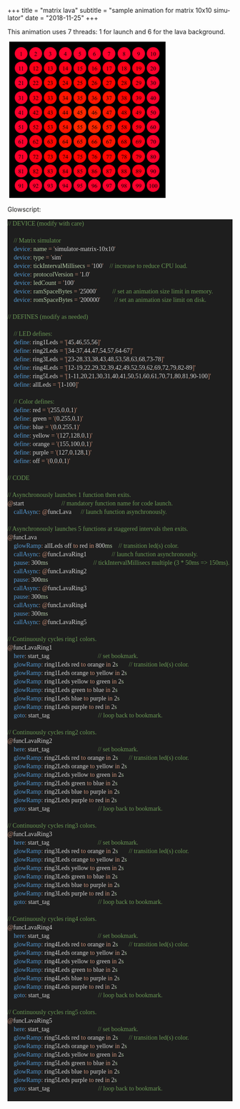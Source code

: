 +++
title = "matrix lava"
subtitle = "sample animation for matrix 10x10 simulator"
date = "2018-11-25"
+++

This animation uses 7 threads: 1 for launch and 6 for the lava background.

&nbsp;![Loading animation...](/img/matrixLava10x10_350.gif)

Glowscript:
<html>

<head>
<meta http-equiv=Content-Type content="text/html; charset=utf-8">
<meta name=Generator content="Microsoft Word 14 (filtered)">
<style>
<!--
 /* Font Definitions */
 @font-face
	{font-family:Calibri;
	panose-1:2 15 5 2 2 2 4 3 2 4;}
@font-face
	{font-family:Consolas;
	panose-1:2 11 6 9 2 2 4 3 2 4;}
 /* Style Definitions */
 p.MsoNormal, li.MsoNormal, div.MsoNormal
	{margin:0in;
	margin-bottom:.0001pt;
	font-size:11.0pt;
	font-family:"Calibri","sans-serif";}
.MsoChpDefault
	{font-family:"Calibri","sans-serif";}
@page WordSection1
	{size:8.5in 11.0in;
	margin:1.0in 1.0in 1.0in 1.0in;}
div.WordSection1
	{page:WordSection1;}
-->
</style>

</head>

<body lang=EN-US>

<div class=WordSection1>

<p class=MsoNormal style='line-height:14.25pt;background:#1E1E1E'><span
style='font-size:10.5pt;font-family:Consolas;color:#6A9955'>// DEVICE (modify
with care)</span></p>

<p class=MsoNormal style='line-height:14.25pt;background:#1E1E1E'><span
style='font-size:10.5pt;font-family:Consolas;color:#D4D4D4'>&nbsp;</span></p>

<p class=MsoNormal style='line-height:14.25pt;background:#1E1E1E'><span
style='font-size:10.5pt;font-family:Consolas;color:#D4D4D4'>    </span><span
style='font-size:10.5pt;font-family:Consolas;color:#6A9955'>// Matrix simulator</span></p>

<p class=MsoNormal style='line-height:14.25pt;background:#1E1E1E'><span
style='font-size:10.5pt;font-family:Consolas;color:#D4D4D4'>    </span><span
style='font-size:10.5pt;font-family:Consolas;color:#569CD6'>device</span><span
style='font-size:10.5pt;font-family:Consolas;color:#CE9178'>:</span><span
style='font-size:10.5pt;font-family:Consolas;color:#D4D4D4'> </span><span
style='font-size:10.5pt;font-family:Consolas;color:#B5CEA8'>name</span><span
style='font-size:10.5pt;font-family:Consolas;color:#D4D4D4'> </span><span
style='font-size:10.5pt;font-family:Consolas;color:#CE9178'>=</span><span
style='font-size:10.5pt;font-family:Consolas;color:#D4D4D4'> </span><span
style='font-size:10.5pt;font-family:Consolas;color:#CE9178'>'</span><span
style='font-size:10.5pt;font-family:Consolas;color:#D4D4D4'>simulator-matrix-10x10</span><span
style='font-size:10.5pt;font-family:Consolas;color:#CE9178'>'</span></p>

<p class=MsoNormal style='line-height:14.25pt;background:#1E1E1E'><span
style='font-size:10.5pt;font-family:Consolas;color:#D4D4D4'>    </span><span
style='font-size:10.5pt;font-family:Consolas;color:#569CD6'>device</span><span
style='font-size:10.5pt;font-family:Consolas;color:#CE9178'>:</span><span
style='font-size:10.5pt;font-family:Consolas;color:#D4D4D4'> </span><span
style='font-size:10.5pt;font-family:Consolas;color:#B5CEA8'>type</span><span
style='font-size:10.5pt;font-family:Consolas;color:#D4D4D4'> </span><span
style='font-size:10.5pt;font-family:Consolas;color:#CE9178'>=</span><span
style='font-size:10.5pt;font-family:Consolas;color:#D4D4D4'> </span><span
style='font-size:10.5pt;font-family:Consolas;color:#CE9178'>'</span><span
style='font-size:10.5pt;font-family:Consolas;color:#D4D4D4'>sim</span><span
style='font-size:10.5pt;font-family:Consolas;color:#CE9178'>'</span></p>

<p class=MsoNormal style='line-height:14.25pt;background:#1E1E1E'><span
style='font-size:10.5pt;font-family:Consolas;color:#D4D4D4'>    </span><span
style='font-size:10.5pt;font-family:Consolas;color:#569CD6'>device</span><span
style='font-size:10.5pt;font-family:Consolas;color:#CE9178'>:</span><span
style='font-size:10.5pt;font-family:Consolas;color:#D4D4D4'> </span><span
style='font-size:10.5pt;font-family:Consolas;color:#B5CEA8'>tickIntervalMillisecs</span><span
style='font-size:10.5pt;font-family:Consolas;color:#D4D4D4'> </span><span
style='font-size:10.5pt;font-family:Consolas;color:#CE9178'>=</span><span
style='font-size:10.5pt;font-family:Consolas;color:#D4D4D4'> </span><span
style='font-size:10.5pt;font-family:Consolas;color:#CE9178'>'</span><span
style='font-size:10.5pt;font-family:Consolas;color:#D4D4D4'>100</span><span
style='font-size:10.5pt;font-family:Consolas;color:#CE9178'>'</span><span
style='font-size:10.5pt;font-family:Consolas;color:#D4D4D4'>    </span><span
style='font-size:10.5pt;font-family:Consolas;color:#6A9955'>// increase to
reduce CPU load.</span></p>

<p class=MsoNormal style='line-height:14.25pt;background:#1E1E1E'><span
style='font-size:10.5pt;font-family:Consolas;color:#D4D4D4'>    </span><span
style='font-size:10.5pt;font-family:Consolas;color:#569CD6'>device</span><span
style='font-size:10.5pt;font-family:Consolas;color:#CE9178'>:</span><span
style='font-size:10.5pt;font-family:Consolas;color:#D4D4D4'> </span><span
style='font-size:10.5pt;font-family:Consolas;color:#B5CEA8'>protocolVersion</span><span
style='font-size:10.5pt;font-family:Consolas;color:#D4D4D4'> </span><span
style='font-size:10.5pt;font-family:Consolas;color:#CE9178'>=</span><span
style='font-size:10.5pt;font-family:Consolas;color:#D4D4D4'> </span><span
style='font-size:10.5pt;font-family:Consolas;color:#CE9178'>'</span><span
style='font-size:10.5pt;font-family:Consolas;color:#D4D4D4'>1.0</span><span
style='font-size:10.5pt;font-family:Consolas;color:#CE9178'>'</span></p>

<p class=MsoNormal style='line-height:14.25pt;background:#1E1E1E'><span
style='font-size:10.5pt;font-family:Consolas;color:#D4D4D4'>    </span><span
style='font-size:10.5pt;font-family:Consolas;color:#569CD6'>device</span><span
style='font-size:10.5pt;font-family:Consolas;color:#CE9178'>:</span><span
style='font-size:10.5pt;font-family:Consolas;color:#D4D4D4'> </span><span
style='font-size:10.5pt;font-family:Consolas;color:#B5CEA8'>ledCount</span><span
style='font-size:10.5pt;font-family:Consolas;color:#D4D4D4'> </span><span
style='font-size:10.5pt;font-family:Consolas;color:#CE9178'>=</span><span
style='font-size:10.5pt;font-family:Consolas;color:#D4D4D4'> </span><span
style='font-size:10.5pt;font-family:Consolas;color:#CE9178'>'</span><span
style='font-size:10.5pt;font-family:Consolas;color:#D4D4D4'>100</span><span
style='font-size:10.5pt;font-family:Consolas;color:#CE9178'>'</span></p>

<p class=MsoNormal style='line-height:14.25pt;background:#1E1E1E'><span
style='font-size:10.5pt;font-family:Consolas;color:#D4D4D4'>    </span><span
style='font-size:10.5pt;font-family:Consolas;color:#569CD6'>device</span><span
style='font-size:10.5pt;font-family:Consolas;color:#CE9178'>:</span><span
style='font-size:10.5pt;font-family:Consolas;color:#D4D4D4'> </span><span
style='font-size:10.5pt;font-family:Consolas;color:#B5CEA8'>ramSpaceBytes</span><span
style='font-size:10.5pt;font-family:Consolas;color:#D4D4D4'> </span><span
style='font-size:10.5pt;font-family:Consolas;color:#CE9178'>=</span><span
style='font-size:10.5pt;font-family:Consolas;color:#D4D4D4'> </span><span
style='font-size:10.5pt;font-family:Consolas;color:#CE9178'>'</span><span
style='font-size:10.5pt;font-family:Consolas;color:#D4D4D4'>25000</span><span
style='font-size:10.5pt;font-family:Consolas;color:#CE9178'>'</span><span
style='font-size:10.5pt;font-family:Consolas;color:#D4D4D4'>          </span><span
style='font-size:10.5pt;font-family:Consolas;color:#6A9955'>// set an animation
size limit in memory.</span></p>

<p class=MsoNormal style='line-height:14.25pt;background:#1E1E1E'><span
style='font-size:10.5pt;font-family:Consolas;color:#D4D4D4'>    </span><span
style='font-size:10.5pt;font-family:Consolas;color:#569CD6'>device</span><span
style='font-size:10.5pt;font-family:Consolas;color:#CE9178'>:</span><span
style='font-size:10.5pt;font-family:Consolas;color:#D4D4D4'> </span><span
style='font-size:10.5pt;font-family:Consolas;color:#B5CEA8'>romSpaceBytes</span><span
style='font-size:10.5pt;font-family:Consolas;color:#D4D4D4'> </span><span
style='font-size:10.5pt;font-family:Consolas;color:#CE9178'>=</span><span
style='font-size:10.5pt;font-family:Consolas;color:#D4D4D4'> </span><span
style='font-size:10.5pt;font-family:Consolas;color:#CE9178'>'</span><span
style='font-size:10.5pt;font-family:Consolas;color:#D4D4D4'>200000</span><span
style='font-size:10.5pt;font-family:Consolas;color:#CE9178'>'</span><span
style='font-size:10.5pt;font-family:Consolas;color:#D4D4D4'>         </span><span
style='font-size:10.5pt;font-family:Consolas;color:#6A9955'>// set an animation
size limit on disk.</span></p>

<p class=MsoNormal style='line-height:14.25pt;background:#1E1E1E'><span
style='font-size:10.5pt;font-family:Consolas;color:#D4D4D4'>&nbsp;</span></p>

<p class=MsoNormal style='line-height:14.25pt;background:#1E1E1E'><span
style='font-size:10.5pt;font-family:Consolas;color:#6A9955'>// DEFINES (modify
as needed)</span></p>

<p class=MsoNormal style='line-height:14.25pt;background:#1E1E1E'><span
style='font-size:10.5pt;font-family:Consolas;color:#D4D4D4'>&nbsp;</span></p>

<p class=MsoNormal style='line-height:14.25pt;background:#1E1E1E'><span
style='font-size:10.5pt;font-family:Consolas;color:#D4D4D4'>    </span><span
style='font-size:10.5pt;font-family:Consolas;color:#6A9955'>// LED defines:</span></p>

<p class=MsoNormal style='line-height:14.25pt;background:#1E1E1E'><span
style='font-size:10.5pt;font-family:Consolas;color:#D4D4D4'>    </span><span
style='font-size:10.5pt;font-family:Consolas;color:#569CD6'>define</span><span
style='font-size:10.5pt;font-family:Consolas;color:#CE9178'>:</span><span
style='font-size:10.5pt;font-family:Consolas;color:#D4D4D4'> ring1Leds </span><span
style='font-size:10.5pt;font-family:Consolas;color:#CE9178'>=</span><span
style='font-size:10.5pt;font-family:Consolas;color:#D4D4D4'> </span><span
style='font-size:10.5pt;font-family:Consolas;color:#CE9178'>'[</span><span
style='font-size:10.5pt;font-family:Consolas;color:#D4D4D4'>45</span><span
style='font-size:10.5pt;font-family:Consolas;color:#CE9178'>,</span><span
style='font-size:10.5pt;font-family:Consolas;color:#D4D4D4'>46</span><span
style='font-size:10.5pt;font-family:Consolas;color:#CE9178'>,</span><span
style='font-size:10.5pt;font-family:Consolas;color:#D4D4D4'>55</span><span
style='font-size:10.5pt;font-family:Consolas;color:#CE9178'>,</span><span
style='font-size:10.5pt;font-family:Consolas;color:#D4D4D4'>56</span><span
style='font-size:10.5pt;font-family:Consolas;color:#CE9178'>]'</span></p>

<p class=MsoNormal style='line-height:14.25pt;background:#1E1E1E'><span
style='font-size:10.5pt;font-family:Consolas;color:#D4D4D4'>    </span><span
style='font-size:10.5pt;font-family:Consolas;color:#569CD6'>define</span><span
style='font-size:10.5pt;font-family:Consolas;color:#CE9178'>:</span><span
style='font-size:10.5pt;font-family:Consolas;color:#D4D4D4'> ring2Leds </span><span
style='font-size:10.5pt;font-family:Consolas;color:#CE9178'>=</span><span
style='font-size:10.5pt;font-family:Consolas;color:#D4D4D4'> </span><span
style='font-size:10.5pt;font-family:Consolas;color:#CE9178'>'[</span><span
style='font-size:10.5pt;font-family:Consolas;color:#D4D4D4'>34-37</span><span
style='font-size:10.5pt;font-family:Consolas;color:#CE9178'>,</span><span
style='font-size:10.5pt;font-family:Consolas;color:#D4D4D4'>44</span><span
style='font-size:10.5pt;font-family:Consolas;color:#CE9178'>,</span><span
style='font-size:10.5pt;font-family:Consolas;color:#D4D4D4'>47</span><span
style='font-size:10.5pt;font-family:Consolas;color:#CE9178'>,</span><span
style='font-size:10.5pt;font-family:Consolas;color:#D4D4D4'>54</span><span
style='font-size:10.5pt;font-family:Consolas;color:#CE9178'>,</span><span
style='font-size:10.5pt;font-family:Consolas;color:#D4D4D4'>57</span><span
style='font-size:10.5pt;font-family:Consolas;color:#CE9178'>,</span><span
style='font-size:10.5pt;font-family:Consolas;color:#D4D4D4'>64-67</span><span
style='font-size:10.5pt;font-family:Consolas;color:#CE9178'>]'</span></p>

<p class=MsoNormal style='line-height:14.25pt;background:#1E1E1E'><span
style='font-size:10.5pt;font-family:Consolas;color:#D4D4D4'>    </span><span
style='font-size:10.5pt;font-family:Consolas;color:#569CD6'>define</span><span
style='font-size:10.5pt;font-family:Consolas;color:#CE9178'>:</span><span
style='font-size:10.5pt;font-family:Consolas;color:#D4D4D4'> ring3Leds </span><span
style='font-size:10.5pt;font-family:Consolas;color:#CE9178'>=</span><span
style='font-size:10.5pt;font-family:Consolas;color:#D4D4D4'> </span><span
style='font-size:10.5pt;font-family:Consolas;color:#CE9178'>'[</span><span
style='font-size:10.5pt;font-family:Consolas;color:#D4D4D4'>23-28</span><span
style='font-size:10.5pt;font-family:Consolas;color:#CE9178'>,</span><span
style='font-size:10.5pt;font-family:Consolas;color:#D4D4D4'>33</span><span
style='font-size:10.5pt;font-family:Consolas;color:#CE9178'>,</span><span
style='font-size:10.5pt;font-family:Consolas;color:#D4D4D4'>38</span><span
style='font-size:10.5pt;font-family:Consolas;color:#CE9178'>,</span><span
style='font-size:10.5pt;font-family:Consolas;color:#D4D4D4'>43</span><span
style='font-size:10.5pt;font-family:Consolas;color:#CE9178'>,</span><span
style='font-size:10.5pt;font-family:Consolas;color:#D4D4D4'>48</span><span
style='font-size:10.5pt;font-family:Consolas;color:#CE9178'>,</span><span
style='font-size:10.5pt;font-family:Consolas;color:#D4D4D4'>53</span><span
style='font-size:10.5pt;font-family:Consolas;color:#CE9178'>,</span><span
style='font-size:10.5pt;font-family:Consolas;color:#D4D4D4'>58</span><span
style='font-size:10.5pt;font-family:Consolas;color:#CE9178'>,</span><span
style='font-size:10.5pt;font-family:Consolas;color:#D4D4D4'>63</span><span
style='font-size:10.5pt;font-family:Consolas;color:#CE9178'>,</span><span
style='font-size:10.5pt;font-family:Consolas;color:#D4D4D4'>68</span><span
style='font-size:10.5pt;font-family:Consolas;color:#CE9178'>,</span><span
style='font-size:10.5pt;font-family:Consolas;color:#D4D4D4'>73-78</span><span
style='font-size:10.5pt;font-family:Consolas;color:#CE9178'>]'</span></p>

<p class=MsoNormal style='line-height:14.25pt;background:#1E1E1E'><span
style='font-size:10.5pt;font-family:Consolas;color:#D4D4D4'>    </span><span
style='font-size:10.5pt;font-family:Consolas;color:#569CD6'>define</span><span
style='font-size:10.5pt;font-family:Consolas;color:#CE9178'>:</span><span
style='font-size:10.5pt;font-family:Consolas;color:#D4D4D4'> ring4Leds </span><span
style='font-size:10.5pt;font-family:Consolas;color:#CE9178'>=</span><span
style='font-size:10.5pt;font-family:Consolas;color:#D4D4D4'> </span><span
style='font-size:10.5pt;font-family:Consolas;color:#CE9178'>'[</span><span
style='font-size:10.5pt;font-family:Consolas;color:#D4D4D4'>12-19</span><span
style='font-size:10.5pt;font-family:Consolas;color:#CE9178'>,</span><span
style='font-size:10.5pt;font-family:Consolas;color:#D4D4D4'>22</span><span
style='font-size:10.5pt;font-family:Consolas;color:#CE9178'>,</span><span
style='font-size:10.5pt;font-family:Consolas;color:#D4D4D4'>29</span><span
style='font-size:10.5pt;font-family:Consolas;color:#CE9178'>,</span><span
style='font-size:10.5pt;font-family:Consolas;color:#D4D4D4'>32</span><span
style='font-size:10.5pt;font-family:Consolas;color:#CE9178'>,</span><span
style='font-size:10.5pt;font-family:Consolas;color:#D4D4D4'>39</span><span
style='font-size:10.5pt;font-family:Consolas;color:#CE9178'>,</span><span
style='font-size:10.5pt;font-family:Consolas;color:#D4D4D4'>42</span><span
style='font-size:10.5pt;font-family:Consolas;color:#CE9178'>,</span><span
style='font-size:10.5pt;font-family:Consolas;color:#D4D4D4'>49</span><span
style='font-size:10.5pt;font-family:Consolas;color:#CE9178'>,</span><span
style='font-size:10.5pt;font-family:Consolas;color:#D4D4D4'>52</span><span
style='font-size:10.5pt;font-family:Consolas;color:#CE9178'>,</span><span
style='font-size:10.5pt;font-family:Consolas;color:#D4D4D4'>59</span><span
style='font-size:10.5pt;font-family:Consolas;color:#CE9178'>,</span><span
style='font-size:10.5pt;font-family:Consolas;color:#D4D4D4'>62</span><span
style='font-size:10.5pt;font-family:Consolas;color:#CE9178'>,</span><span
style='font-size:10.5pt;font-family:Consolas;color:#D4D4D4'>69</span><span
style='font-size:10.5pt;font-family:Consolas;color:#CE9178'>,</span><span
style='font-size:10.5pt;font-family:Consolas;color:#D4D4D4'>72</span><span
style='font-size:10.5pt;font-family:Consolas;color:#CE9178'>,</span><span
style='font-size:10.5pt;font-family:Consolas;color:#D4D4D4'>79</span><span
style='font-size:10.5pt;font-family:Consolas;color:#CE9178'>,</span><span
style='font-size:10.5pt;font-family:Consolas;color:#D4D4D4'>82-89</span><span
style='font-size:10.5pt;font-family:Consolas;color:#CE9178'>]'</span></p>

<p class=MsoNormal style='line-height:14.25pt;background:#1E1E1E'><span
style='font-size:10.5pt;font-family:Consolas;color:#D4D4D4'>    </span><span
style='font-size:10.5pt;font-family:Consolas;color:#569CD6'>define</span><span
style='font-size:10.5pt;font-family:Consolas;color:#CE9178'>:</span><span
style='font-size:10.5pt;font-family:Consolas;color:#D4D4D4'> ring5Leds </span><span
style='font-size:10.5pt;font-family:Consolas;color:#CE9178'>=</span><span
style='font-size:10.5pt;font-family:Consolas;color:#D4D4D4'> </span><span
style='font-size:10.5pt;font-family:Consolas;color:#CE9178'>'[</span><span
style='font-size:10.5pt;font-family:Consolas;color:#D4D4D4'>1-11</span><span
style='font-size:10.5pt;font-family:Consolas;color:#CE9178'>,</span><span
style='font-size:10.5pt;font-family:Consolas;color:#D4D4D4'>20</span><span
style='font-size:10.5pt;font-family:Consolas;color:#CE9178'>,</span><span
style='font-size:10.5pt;font-family:Consolas;color:#D4D4D4'>21</span><span
style='font-size:10.5pt;font-family:Consolas;color:#CE9178'>,</span><span
style='font-size:10.5pt;font-family:Consolas;color:#D4D4D4'>30</span><span
style='font-size:10.5pt;font-family:Consolas;color:#CE9178'>,</span><span
style='font-size:10.5pt;font-family:Consolas;color:#D4D4D4'>31</span><span
style='font-size:10.5pt;font-family:Consolas;color:#CE9178'>,</span><span
style='font-size:10.5pt;font-family:Consolas;color:#D4D4D4'>40</span><span
style='font-size:10.5pt;font-family:Consolas;color:#CE9178'>,</span><span
style='font-size:10.5pt;font-family:Consolas;color:#D4D4D4'>41</span><span
style='font-size:10.5pt;font-family:Consolas;color:#CE9178'>,</span><span
style='font-size:10.5pt;font-family:Consolas;color:#D4D4D4'>50</span><span
style='font-size:10.5pt;font-family:Consolas;color:#CE9178'>,</span><span
style='font-size:10.5pt;font-family:Consolas;color:#D4D4D4'>51</span><span
style='font-size:10.5pt;font-family:Consolas;color:#CE9178'>,</span><span
style='font-size:10.5pt;font-family:Consolas;color:#D4D4D4'>60</span><span
style='font-size:10.5pt;font-family:Consolas;color:#CE9178'>,</span><span
style='font-size:10.5pt;font-family:Consolas;color:#D4D4D4'>61</span><span
style='font-size:10.5pt;font-family:Consolas;color:#CE9178'>,</span><span
style='font-size:10.5pt;font-family:Consolas;color:#D4D4D4'>70</span><span
style='font-size:10.5pt;font-family:Consolas;color:#CE9178'>,</span><span
style='font-size:10.5pt;font-family:Consolas;color:#D4D4D4'>71</span><span
style='font-size:10.5pt;font-family:Consolas;color:#CE9178'>,</span><span
style='font-size:10.5pt;font-family:Consolas;color:#D4D4D4'>80</span><span
style='font-size:10.5pt;font-family:Consolas;color:#CE9178'>,</span><span
style='font-size:10.5pt;font-family:Consolas;color:#D4D4D4'>81</span><span
style='font-size:10.5pt;font-family:Consolas;color:#CE9178'>,</span><span
style='font-size:10.5pt;font-family:Consolas;color:#D4D4D4'>90-100</span><span
style='font-size:10.5pt;font-family:Consolas;color:#CE9178'>]'</span></p>

<p class=MsoNormal style='line-height:14.25pt;background:#1E1E1E'><span
style='font-size:10.5pt;font-family:Consolas;color:#D4D4D4'>    </span><span
style='font-size:10.5pt;font-family:Consolas;color:#569CD6'>define</span><span
style='font-size:10.5pt;font-family:Consolas;color:#CE9178'>:</span><span
style='font-size:10.5pt;font-family:Consolas;color:#D4D4D4'> allLeds </span><span
style='font-size:10.5pt;font-family:Consolas;color:#CE9178'>=</span><span
style='font-size:10.5pt;font-family:Consolas;color:#D4D4D4'> </span><span
style='font-size:10.5pt;font-family:Consolas;color:#CE9178'>'[</span><span
style='font-size:10.5pt;font-family:Consolas;color:#D4D4D4'>1-100</span><span
style='font-size:10.5pt;font-family:Consolas;color:#CE9178'>]'</span></p>

<p class=MsoNormal style='line-height:14.25pt;background:#1E1E1E'><span
style='font-size:10.5pt;font-family:Consolas;color:#D4D4D4'>&nbsp;</span></p>

<p class=MsoNormal style='line-height:14.25pt;background:#1E1E1E'><span
style='font-size:10.5pt;font-family:Consolas;color:#D4D4D4'>    </span><span
style='font-size:10.5pt;font-family:Consolas;color:#6A9955'>// Color defines:</span></p>

<p class=MsoNormal style='line-height:14.25pt;background:#1E1E1E'><span
style='font-size:10.5pt;font-family:Consolas;color:#D4D4D4'>    </span><span
style='font-size:10.5pt;font-family:Consolas;color:#569CD6'>define</span><span
style='font-size:10.5pt;font-family:Consolas;color:#CE9178'>:</span><span
style='font-size:10.5pt;font-family:Consolas;color:#D4D4D4'> red </span><span
style='font-size:10.5pt;font-family:Consolas;color:#CE9178'>=</span><span
style='font-size:10.5pt;font-family:Consolas;color:#D4D4D4'> </span><span
style='font-size:10.5pt;font-family:Consolas;color:#CE9178'>'(</span><span
style='font-size:10.5pt;font-family:Consolas;color:#D4D4D4'>255</span><span
style='font-size:10.5pt;font-family:Consolas;color:#CE9178'>,</span><span
style='font-size:10.5pt;font-family:Consolas;color:#D4D4D4'>0</span><span
style='font-size:10.5pt;font-family:Consolas;color:#CE9178'>,</span><span
style='font-size:10.5pt;font-family:Consolas;color:#D4D4D4'>0</span><span
style='font-size:10.5pt;font-family:Consolas;color:#CE9178'>,</span><span
style='font-size:10.5pt;font-family:Consolas;color:#D4D4D4'>1</span><span
style='font-size:10.5pt;font-family:Consolas;color:#CE9178'>)'</span></p>

<p class=MsoNormal style='line-height:14.25pt;background:#1E1E1E'><span
style='font-size:10.5pt;font-family:Consolas;color:#D4D4D4'>    </span><span
style='font-size:10.5pt;font-family:Consolas;color:#569CD6'>define</span><span
style='font-size:10.5pt;font-family:Consolas;color:#CE9178'>:</span><span
style='font-size:10.5pt;font-family:Consolas;color:#D4D4D4'> green </span><span
style='font-size:10.5pt;font-family:Consolas;color:#CE9178'>=</span><span
style='font-size:10.5pt;font-family:Consolas;color:#D4D4D4'> </span><span
style='font-size:10.5pt;font-family:Consolas;color:#CE9178'>'(</span><span
style='font-size:10.5pt;font-family:Consolas;color:#D4D4D4'>0</span><span
style='font-size:10.5pt;font-family:Consolas;color:#CE9178'>,</span><span
style='font-size:10.5pt;font-family:Consolas;color:#D4D4D4'>255</span><span
style='font-size:10.5pt;font-family:Consolas;color:#CE9178'>,</span><span
style='font-size:10.5pt;font-family:Consolas;color:#D4D4D4'>0</span><span
style='font-size:10.5pt;font-family:Consolas;color:#CE9178'>,</span><span
style='font-size:10.5pt;font-family:Consolas;color:#D4D4D4'>1</span><span
style='font-size:10.5pt;font-family:Consolas;color:#CE9178'>)'</span></p>

<p class=MsoNormal style='line-height:14.25pt;background:#1E1E1E'><span
style='font-size:10.5pt;font-family:Consolas;color:#D4D4D4'>    </span><span
style='font-size:10.5pt;font-family:Consolas;color:#569CD6'>define</span><span
style='font-size:10.5pt;font-family:Consolas;color:#CE9178'>:</span><span
style='font-size:10.5pt;font-family:Consolas;color:#D4D4D4'> blue </span><span
style='font-size:10.5pt;font-family:Consolas;color:#CE9178'>=</span><span
style='font-size:10.5pt;font-family:Consolas;color:#D4D4D4'> </span><span
style='font-size:10.5pt;font-family:Consolas;color:#CE9178'>'(</span><span
style='font-size:10.5pt;font-family:Consolas;color:#D4D4D4'>0</span><span
style='font-size:10.5pt;font-family:Consolas;color:#CE9178'>,</span><span
style='font-size:10.5pt;font-family:Consolas;color:#D4D4D4'>0</span><span
style='font-size:10.5pt;font-family:Consolas;color:#CE9178'>,</span><span
style='font-size:10.5pt;font-family:Consolas;color:#D4D4D4'>255</span><span
style='font-size:10.5pt;font-family:Consolas;color:#CE9178'>,</span><span
style='font-size:10.5pt;font-family:Consolas;color:#D4D4D4'>1</span><span
style='font-size:10.5pt;font-family:Consolas;color:#CE9178'>)'</span></p>

<p class=MsoNormal style='line-height:14.25pt;background:#1E1E1E'><span
style='font-size:10.5pt;font-family:Consolas;color:#D4D4D4'>    </span><span
style='font-size:10.5pt;font-family:Consolas;color:#569CD6'>define</span><span
style='font-size:10.5pt;font-family:Consolas;color:#CE9178'>:</span><span
style='font-size:10.5pt;font-family:Consolas;color:#D4D4D4'> yellow </span><span
style='font-size:10.5pt;font-family:Consolas;color:#CE9178'>=</span><span
style='font-size:10.5pt;font-family:Consolas;color:#D4D4D4'> </span><span
style='font-size:10.5pt;font-family:Consolas;color:#CE9178'>'(</span><span
style='font-size:10.5pt;font-family:Consolas;color:#D4D4D4'>127</span><span
style='font-size:10.5pt;font-family:Consolas;color:#CE9178'>,</span><span
style='font-size:10.5pt;font-family:Consolas;color:#D4D4D4'>128</span><span
style='font-size:10.5pt;font-family:Consolas;color:#CE9178'>,</span><span
style='font-size:10.5pt;font-family:Consolas;color:#D4D4D4'>0</span><span
style='font-size:10.5pt;font-family:Consolas;color:#CE9178'>,</span><span
style='font-size:10.5pt;font-family:Consolas;color:#D4D4D4'>1</span><span
style='font-size:10.5pt;font-family:Consolas;color:#CE9178'>)'</span></p>

<p class=MsoNormal style='line-height:14.25pt;background:#1E1E1E'><span
style='font-size:10.5pt;font-family:Consolas;color:#D4D4D4'>    </span><span
style='font-size:10.5pt;font-family:Consolas;color:#569CD6'>define</span><span
style='font-size:10.5pt;font-family:Consolas;color:#CE9178'>:</span><span
style='font-size:10.5pt;font-family:Consolas;color:#D4D4D4'> orange </span><span
style='font-size:10.5pt;font-family:Consolas;color:#CE9178'>=</span><span
style='font-size:10.5pt;font-family:Consolas;color:#D4D4D4'> </span><span
style='font-size:10.5pt;font-family:Consolas;color:#CE9178'>'(</span><span
style='font-size:10.5pt;font-family:Consolas;color:#D4D4D4'>155</span><span
style='font-size:10.5pt;font-family:Consolas;color:#CE9178'>,</span><span
style='font-size:10.5pt;font-family:Consolas;color:#D4D4D4'>100</span><span
style='font-size:10.5pt;font-family:Consolas;color:#CE9178'>,</span><span
style='font-size:10.5pt;font-family:Consolas;color:#D4D4D4'>0</span><span
style='font-size:10.5pt;font-family:Consolas;color:#CE9178'>,</span><span
style='font-size:10.5pt;font-family:Consolas;color:#D4D4D4'>1</span><span
style='font-size:10.5pt;font-family:Consolas;color:#CE9178'>)'</span></p>

<p class=MsoNormal style='line-height:14.25pt;background:#1E1E1E'><span
style='font-size:10.5pt;font-family:Consolas;color:#D4D4D4'>    </span><span
style='font-size:10.5pt;font-family:Consolas;color:#569CD6'>define</span><span
style='font-size:10.5pt;font-family:Consolas;color:#CE9178'>:</span><span
style='font-size:10.5pt;font-family:Consolas;color:#D4D4D4'> purple </span><span
style='font-size:10.5pt;font-family:Consolas;color:#CE9178'>=</span><span
style='font-size:10.5pt;font-family:Consolas;color:#D4D4D4'> </span><span
style='font-size:10.5pt;font-family:Consolas;color:#CE9178'>'(</span><span
style='font-size:10.5pt;font-family:Consolas;color:#D4D4D4'>127</span><span
style='font-size:10.5pt;font-family:Consolas;color:#CE9178'>,</span><span
style='font-size:10.5pt;font-family:Consolas;color:#D4D4D4'>0</span><span
style='font-size:10.5pt;font-family:Consolas;color:#CE9178'>,</span><span
style='font-size:10.5pt;font-family:Consolas;color:#D4D4D4'>128</span><span
style='font-size:10.5pt;font-family:Consolas;color:#CE9178'>,</span><span
style='font-size:10.5pt;font-family:Consolas;color:#D4D4D4'>1</span><span
style='font-size:10.5pt;font-family:Consolas;color:#CE9178'>)'</span></p>

<p class=MsoNormal style='line-height:14.25pt;background:#1E1E1E'><span
style='font-size:10.5pt;font-family:Consolas;color:#D4D4D4'>    </span><span
style='font-size:10.5pt;font-family:Consolas;color:#569CD6'>define</span><span
style='font-size:10.5pt;font-family:Consolas;color:#CE9178'>:</span><span
style='font-size:10.5pt;font-family:Consolas;color:#D4D4D4'> off </span><span
style='font-size:10.5pt;font-family:Consolas;color:#CE9178'>=</span><span
style='font-size:10.5pt;font-family:Consolas;color:#D4D4D4'> </span><span
style='font-size:10.5pt;font-family:Consolas;color:#CE9178'>'(</span><span
style='font-size:10.5pt;font-family:Consolas;color:#D4D4D4'>0</span><span
style='font-size:10.5pt;font-family:Consolas;color:#CE9178'>,</span><span
style='font-size:10.5pt;font-family:Consolas;color:#D4D4D4'>0</span><span
style='font-size:10.5pt;font-family:Consolas;color:#CE9178'>,</span><span
style='font-size:10.5pt;font-family:Consolas;color:#D4D4D4'>0</span><span
style='font-size:10.5pt;font-family:Consolas;color:#CE9178'>,</span><span
style='font-size:10.5pt;font-family:Consolas;color:#D4D4D4'>1</span><span
style='font-size:10.5pt;font-family:Consolas;color:#CE9178'>)'</span></p>

<p class=MsoNormal style='line-height:14.25pt;background:#1E1E1E'><span
style='font-size:10.5pt;font-family:Consolas;color:#D4D4D4'>&nbsp;</span></p>

<p class=MsoNormal style='line-height:14.25pt;background:#1E1E1E'><span
style='font-size:10.5pt;font-family:Consolas;color:#6A9955'>// CODE</span></p>

<p class=MsoNormal style='line-height:14.25pt;background:#1E1E1E'><span
style='font-size:10.5pt;font-family:Consolas;color:#D4D4D4'>&nbsp;</span></p>

<p class=MsoNormal style='line-height:14.25pt;background:#1E1E1E'><span
style='font-size:10.5pt;font-family:Consolas;color:#6A9955'>// Asynchronously
launches 1 function then exits.</span></p>

<p class=MsoNormal style='line-height:14.25pt;background:#1E1E1E'><span
style='font-size:10.5pt;font-family:Consolas;color:#CE9178'>@</span><span
style='font-size:10.5pt;font-family:Consolas;color:#D4D4D4'>start                       
</span><span style='font-size:10.5pt;font-family:Consolas;color:#6A9955'>//
mandatory function name for code launch.</span></p>

<p class=MsoNormal style='line-height:14.25pt;background:#1E1E1E'><span
style='font-size:10.5pt;font-family:Consolas;color:#D4D4D4'>    </span><span
style='font-size:10.5pt;font-family:Consolas;color:#569CD6'>callAsync</span><span
style='font-size:10.5pt;font-family:Consolas;color:#CE9178'>:</span><span
style='font-size:10.5pt;font-family:Consolas;color:#D4D4D4'> </span><span
style='font-size:10.5pt;font-family:Consolas;color:#CE9178'>@</span><span
style='font-size:10.5pt;font-family:Consolas;color:#D4D4D4'>funcLava      </span><span
style='font-size:10.5pt;font-family:Consolas;color:#6A9955'>// launch function
asynchronously.</span></p>

<p class=MsoNormal style='line-height:14.25pt;background:#1E1E1E'><span
style='font-size:10.5pt;font-family:Consolas;color:#D4D4D4'>&nbsp;</span></p>

<p class=MsoNormal style='line-height:14.25pt;background:#1E1E1E'><span
style='font-size:10.5pt;font-family:Consolas;color:#6A9955'>// Asynchronously
launches 5 functions at staggered intervals then exits.</span></p>

<p class=MsoNormal style='line-height:14.25pt;background:#1E1E1E'><span
style='font-size:10.5pt;font-family:Consolas;color:#CE9178'>@</span><span
style='font-size:10.5pt;font-family:Consolas;color:#D4D4D4'>funcLava</span></p>

<p class=MsoNormal style='line-height:14.25pt;background:#1E1E1E'><span
style='font-size:10.5pt;font-family:Consolas;color:#D4D4D4'>    </span><span
style='font-size:10.5pt;font-family:Consolas;color:#569CD6'>glowRamp</span><span
style='font-size:10.5pt;font-family:Consolas;color:#CE9178'>:</span><span
style='font-size:10.5pt;font-family:Consolas;color:#D4D4D4'> allLeds off </span><span
style='font-size:10.5pt;font-family:Consolas;color:#CE9178'>to</span><span
style='font-size:10.5pt;font-family:Consolas;color:#D4D4D4'> red </span><span
style='font-size:10.5pt;font-family:Consolas;color:#CE9178'>in</span><span
style='font-size:10.5pt;font-family:Consolas;color:#D4D4D4'> 800</span><span
style='font-size:10.5pt;font-family:Consolas;color:#B5CEA8'>ms</span><span
style='font-size:10.5pt;font-family:Consolas;color:#D4D4D4'>    </span><span
style='font-size:10.5pt;font-family:Consolas;color:#6A9955'>// transition
led(s) color.</span></p>

<p class=MsoNormal style='line-height:14.25pt;background:#1E1E1E'><span
style='font-size:10.5pt;font-family:Consolas;color:#D4D4D4'>    </span><span
style='font-size:10.5pt;font-family:Consolas;color:#569CD6'>callAsync</span><span
style='font-size:10.5pt;font-family:Consolas;color:#CE9178'>:</span><span
style='font-size:10.5pt;font-family:Consolas;color:#D4D4D4'> </span><span
style='font-size:10.5pt;font-family:Consolas;color:#CE9178'>@</span><span
style='font-size:10.5pt;font-family:Consolas;color:#D4D4D4'>funcLavaRing1                </span><span
style='font-size:10.5pt;font-family:Consolas;color:#6A9955'>// launch function
asynchronously.</span></p>

<p class=MsoNormal style='line-height:14.25pt;background:#1E1E1E'><span
style='font-size:10.5pt;font-family:Consolas;color:#D4D4D4'>    </span><span
style='font-size:10.5pt;font-family:Consolas;color:#569CD6'>pause</span><span
style='font-size:10.5pt;font-family:Consolas;color:#CE9178'>:</span><span
style='font-size:10.5pt;font-family:Consolas;color:#D4D4D4'> 300</span><span
style='font-size:10.5pt;font-family:Consolas;color:#B5CEA8'>ms</span><span
style='font-size:10.5pt;font-family:Consolas;color:#D4D4D4'>                            
</span><span style='font-size:10.5pt;font-family:Consolas;color:#6A9955'>//
tickIntervalMillisecs multiple (3 * 50ms =&gt; 150ms).</span></p>

<p class=MsoNormal style='line-height:14.25pt;background:#1E1E1E'><span
style='font-size:10.5pt;font-family:Consolas;color:#D4D4D4'>    </span><span
style='font-size:10.5pt;font-family:Consolas;color:#569CD6'>callAsync</span><span
style='font-size:10.5pt;font-family:Consolas;color:#CE9178'>:</span><span
style='font-size:10.5pt;font-family:Consolas;color:#D4D4D4'> </span><span
style='font-size:10.5pt;font-family:Consolas;color:#CE9178'>@</span><span
style='font-size:10.5pt;font-family:Consolas;color:#D4D4D4'>funcLavaRing2</span></p>

<p class=MsoNormal style='line-height:14.25pt;background:#1E1E1E'><span
style='font-size:10.5pt;font-family:Consolas;color:#D4D4D4'>    </span><span
style='font-size:10.5pt;font-family:Consolas;color:#569CD6'>pause</span><span
style='font-size:10.5pt;font-family:Consolas;color:#CE9178'>:</span><span
style='font-size:10.5pt;font-family:Consolas;color:#D4D4D4'> 300</span><span
style='font-size:10.5pt;font-family:Consolas;color:#B5CEA8'>ms</span></p>

<p class=MsoNormal style='line-height:14.25pt;background:#1E1E1E'><span
style='font-size:10.5pt;font-family:Consolas;color:#D4D4D4'>    </span><span
style='font-size:10.5pt;font-family:Consolas;color:#569CD6'>callAsync</span><span
style='font-size:10.5pt;font-family:Consolas;color:#CE9178'>:</span><span
style='font-size:10.5pt;font-family:Consolas;color:#D4D4D4'> </span><span
style='font-size:10.5pt;font-family:Consolas;color:#CE9178'>@</span><span
style='font-size:10.5pt;font-family:Consolas;color:#D4D4D4'>funcLavaRing3</span></p>

<p class=MsoNormal style='line-height:14.25pt;background:#1E1E1E'><span
style='font-size:10.5pt;font-family:Consolas;color:#D4D4D4'>    </span><span
style='font-size:10.5pt;font-family:Consolas;color:#569CD6'>pause</span><span
style='font-size:10.5pt;font-family:Consolas;color:#CE9178'>:</span><span
style='font-size:10.5pt;font-family:Consolas;color:#D4D4D4'> 300</span><span
style='font-size:10.5pt;font-family:Consolas;color:#B5CEA8'>ms</span></p>

<p class=MsoNormal style='line-height:14.25pt;background:#1E1E1E'><span
style='font-size:10.5pt;font-family:Consolas;color:#D4D4D4'>    </span><span
style='font-size:10.5pt;font-family:Consolas;color:#569CD6'>callAsync</span><span
style='font-size:10.5pt;font-family:Consolas;color:#CE9178'>:</span><span
style='font-size:10.5pt;font-family:Consolas;color:#D4D4D4'> </span><span
style='font-size:10.5pt;font-family:Consolas;color:#CE9178'>@</span><span
style='font-size:10.5pt;font-family:Consolas;color:#D4D4D4'>funcLavaRing4</span></p>

<p class=MsoNormal style='line-height:14.25pt;background:#1E1E1E'><span
style='font-size:10.5pt;font-family:Consolas;color:#D4D4D4'>    </span><span
style='font-size:10.5pt;font-family:Consolas;color:#569CD6'>pause</span><span
style='font-size:10.5pt;font-family:Consolas;color:#CE9178'>:</span><span
style='font-size:10.5pt;font-family:Consolas;color:#D4D4D4'> 300</span><span
style='font-size:10.5pt;font-family:Consolas;color:#B5CEA8'>ms</span></p>

<p class=MsoNormal style='line-height:14.25pt;background:#1E1E1E'><span
style='font-size:10.5pt;font-family:Consolas;color:#D4D4D4'>    </span><span
style='font-size:10.5pt;font-family:Consolas;color:#569CD6'>callAsync</span><span
style='font-size:10.5pt;font-family:Consolas;color:#CE9178'>:</span><span
style='font-size:10.5pt;font-family:Consolas;color:#D4D4D4'> </span><span
style='font-size:10.5pt;font-family:Consolas;color:#CE9178'>@</span><span
style='font-size:10.5pt;font-family:Consolas;color:#D4D4D4'>funcLavaRing5</span></p>

<p class=MsoNormal style='line-height:14.25pt;background:#1E1E1E'><span
style='font-size:10.5pt;font-family:Consolas;color:#D4D4D4'>&nbsp;</span></p>

<p class=MsoNormal style='line-height:14.25pt;background:#1E1E1E'><span
style='font-size:10.5pt;font-family:Consolas;color:#6A9955'>// Continuously
cycles ring1 colors.</span></p>

<p class=MsoNormal style='line-height:14.25pt;background:#1E1E1E'><span
style='font-size:10.5pt;font-family:Consolas;color:#CE9178'>@</span><span
style='font-size:10.5pt;font-family:Consolas;color:#D4D4D4'>funcLavaRing1</span></p>

<p class=MsoNormal style='line-height:14.25pt;background:#1E1E1E'><span
style='font-size:10.5pt;font-family:Consolas;color:#D4D4D4'>    </span><span
style='font-size:10.5pt;font-family:Consolas;color:#569CD6'>here</span><span
style='font-size:10.5pt;font-family:Consolas;color:#CE9178'>:</span><span
style='font-size:10.5pt;font-family:Consolas;color:#D4D4D4'>
start_tag                               </span><span style='font-size:10.5pt;
font-family:Consolas;color:#6A9955'>// set bookmark.</span></p>

<p class=MsoNormal style='line-height:14.25pt;background:#1E1E1E'><span
style='font-size:10.5pt;font-family:Consolas;color:#D4D4D4'>    </span><span
style='font-size:10.5pt;font-family:Consolas;color:#569CD6'>glowRamp</span><span
style='font-size:10.5pt;font-family:Consolas;color:#CE9178'>:</span><span
style='font-size:10.5pt;font-family:Consolas;color:#D4D4D4'> ring1Leds red </span><span
style='font-size:10.5pt;font-family:Consolas;color:#CE9178'>to</span><span
style='font-size:10.5pt;font-family:Consolas;color:#D4D4D4'> orange </span><span
style='font-size:10.5pt;font-family:Consolas;color:#CE9178'>in</span><span
style='font-size:10.5pt;font-family:Consolas;color:#D4D4D4'> 2</span><span
style='font-size:10.5pt;font-family:Consolas;color:#B5CEA8'>s</span><span
style='font-size:10.5pt;font-family:Consolas;color:#D4D4D4'>       </span><span
style='font-size:10.5pt;font-family:Consolas;color:#6A9955'>// transition
led(s) color.</span></p>

<p class=MsoNormal style='line-height:14.25pt;background:#1E1E1E'><span
style='font-size:10.5pt;font-family:Consolas;color:#D4D4D4'>    </span><span
style='font-size:10.5pt;font-family:Consolas;color:#569CD6'>glowRamp</span><span
style='font-size:10.5pt;font-family:Consolas;color:#CE9178'>:</span><span
style='font-size:10.5pt;font-family:Consolas;color:#D4D4D4'> ring1Leds orange </span><span
style='font-size:10.5pt;font-family:Consolas;color:#CE9178'>to</span><span
style='font-size:10.5pt;font-family:Consolas;color:#D4D4D4'> yellow </span><span
style='font-size:10.5pt;font-family:Consolas;color:#CE9178'>in</span><span
style='font-size:10.5pt;font-family:Consolas;color:#D4D4D4'> 2</span><span
style='font-size:10.5pt;font-family:Consolas;color:#B5CEA8'>s</span></p>

<p class=MsoNormal style='line-height:14.25pt;background:#1E1E1E'><span
style='font-size:10.5pt;font-family:Consolas;color:#D4D4D4'>    </span><span
style='font-size:10.5pt;font-family:Consolas;color:#569CD6'>glowRamp</span><span
style='font-size:10.5pt;font-family:Consolas;color:#CE9178'>:</span><span
style='font-size:10.5pt;font-family:Consolas;color:#D4D4D4'> ring1Leds yellow </span><span
style='font-size:10.5pt;font-family:Consolas;color:#CE9178'>to</span><span
style='font-size:10.5pt;font-family:Consolas;color:#D4D4D4'> green </span><span
style='font-size:10.5pt;font-family:Consolas;color:#CE9178'>in</span><span
style='font-size:10.5pt;font-family:Consolas;color:#D4D4D4'> 2</span><span
style='font-size:10.5pt;font-family:Consolas;color:#B5CEA8'>s</span></p>

<p class=MsoNormal style='line-height:14.25pt;background:#1E1E1E'><span
style='font-size:10.5pt;font-family:Consolas;color:#D4D4D4'>    </span><span
style='font-size:10.5pt;font-family:Consolas;color:#569CD6'>glowRamp</span><span
style='font-size:10.5pt;font-family:Consolas;color:#CE9178'>:</span><span
style='font-size:10.5pt;font-family:Consolas;color:#D4D4D4'> ring1Leds green </span><span
style='font-size:10.5pt;font-family:Consolas;color:#CE9178'>to</span><span
style='font-size:10.5pt;font-family:Consolas;color:#D4D4D4'> blue </span><span
style='font-size:10.5pt;font-family:Consolas;color:#CE9178'>in</span><span
style='font-size:10.5pt;font-family:Consolas;color:#D4D4D4'> 2</span><span
style='font-size:10.5pt;font-family:Consolas;color:#B5CEA8'>s</span></p>

<p class=MsoNormal style='line-height:14.25pt;background:#1E1E1E'><span
style='font-size:10.5pt;font-family:Consolas;color:#D4D4D4'>    </span><span
style='font-size:10.5pt;font-family:Consolas;color:#569CD6'>glowRamp</span><span
style='font-size:10.5pt;font-family:Consolas;color:#CE9178'>:</span><span
style='font-size:10.5pt;font-family:Consolas;color:#D4D4D4'> ring1Leds blue </span><span
style='font-size:10.5pt;font-family:Consolas;color:#CE9178'>to</span><span
style='font-size:10.5pt;font-family:Consolas;color:#D4D4D4'> purple </span><span
style='font-size:10.5pt;font-family:Consolas;color:#CE9178'>in</span><span
style='font-size:10.5pt;font-family:Consolas;color:#D4D4D4'> 2</span><span
style='font-size:10.5pt;font-family:Consolas;color:#B5CEA8'>s</span></p>

<p class=MsoNormal style='line-height:14.25pt;background:#1E1E1E'><span
style='font-size:10.5pt;font-family:Consolas;color:#D4D4D4'>    </span><span
style='font-size:10.5pt;font-family:Consolas;color:#569CD6'>glowRamp</span><span
style='font-size:10.5pt;font-family:Consolas;color:#CE9178'>:</span><span
style='font-size:10.5pt;font-family:Consolas;color:#D4D4D4'> ring1Leds purple </span><span
style='font-size:10.5pt;font-family:Consolas;color:#CE9178'>to</span><span
style='font-size:10.5pt;font-family:Consolas;color:#D4D4D4'> red </span><span
style='font-size:10.5pt;font-family:Consolas;color:#CE9178'>in</span><span
style='font-size:10.5pt;font-family:Consolas;color:#D4D4D4'> 2</span><span
style='font-size:10.5pt;font-family:Consolas;color:#B5CEA8'>s</span></p>

<p class=MsoNormal style='line-height:14.25pt;background:#1E1E1E'><span
style='font-size:10.5pt;font-family:Consolas;color:#D4D4D4'>    </span><span
style='font-size:10.5pt;font-family:Consolas;color:#569CD6'>goto</span><span
style='font-size:10.5pt;font-family:Consolas;color:#CE9178'>:</span><span
style='font-size:10.5pt;font-family:Consolas;color:#D4D4D4'>
start_tag                               </span><span style='font-size:10.5pt;
font-family:Consolas;color:#6A9955'>// loop back to bookmark.</span></p>

<p class=MsoNormal style='line-height:14.25pt;background:#1E1E1E'><span
style='font-size:10.5pt;font-family:Consolas;color:#D4D4D4'>&nbsp;</span></p>

<p class=MsoNormal style='line-height:14.25pt;background:#1E1E1E'><span
style='font-size:10.5pt;font-family:Consolas;color:#6A9955'>// Continuously
cycles ring2 colors.</span></p>

<p class=MsoNormal style='line-height:14.25pt;background:#1E1E1E'><span
style='font-size:10.5pt;font-family:Consolas;color:#CE9178'>@</span><span
style='font-size:10.5pt;font-family:Consolas;color:#D4D4D4'>funcLavaRing2</span></p>

<p class=MsoNormal style='line-height:14.25pt;background:#1E1E1E'><span
style='font-size:10.5pt;font-family:Consolas;color:#D4D4D4'>    </span><span
style='font-size:10.5pt;font-family:Consolas;color:#569CD6'>here</span><span
style='font-size:10.5pt;font-family:Consolas;color:#CE9178'>:</span><span
style='font-size:10.5pt;font-family:Consolas;color:#D4D4D4'>
start_tag                               </span><span style='font-size:10.5pt;
font-family:Consolas;color:#6A9955'>// set bookmark.</span></p>

<p class=MsoNormal style='line-height:14.25pt;background:#1E1E1E'><span
style='font-size:10.5pt;font-family:Consolas;color:#D4D4D4'>    </span><span
style='font-size:10.5pt;font-family:Consolas;color:#569CD6'>glowRamp</span><span
style='font-size:10.5pt;font-family:Consolas;color:#CE9178'>:</span><span
style='font-size:10.5pt;font-family:Consolas;color:#D4D4D4'> ring2Leds red </span><span
style='font-size:10.5pt;font-family:Consolas;color:#CE9178'>to</span><span
style='font-size:10.5pt;font-family:Consolas;color:#D4D4D4'> orange </span><span
style='font-size:10.5pt;font-family:Consolas;color:#CE9178'>in</span><span
style='font-size:10.5pt;font-family:Consolas;color:#D4D4D4'> 2</span><span
style='font-size:10.5pt;font-family:Consolas;color:#B5CEA8'>s</span><span
style='font-size:10.5pt;font-family:Consolas;color:#D4D4D4'>       </span><span
style='font-size:10.5pt;font-family:Consolas;color:#6A9955'>// transition
led(s) color.</span></p>

<p class=MsoNormal style='line-height:14.25pt;background:#1E1E1E'><span
style='font-size:10.5pt;font-family:Consolas;color:#D4D4D4'>    </span><span
style='font-size:10.5pt;font-family:Consolas;color:#569CD6'>glowRamp</span><span
style='font-size:10.5pt;font-family:Consolas;color:#CE9178'>:</span><span
style='font-size:10.5pt;font-family:Consolas;color:#D4D4D4'> ring2Leds orange </span><span
style='font-size:10.5pt;font-family:Consolas;color:#CE9178'>to</span><span
style='font-size:10.5pt;font-family:Consolas;color:#D4D4D4'> yellow </span><span
style='font-size:10.5pt;font-family:Consolas;color:#CE9178'>in</span><span
style='font-size:10.5pt;font-family:Consolas;color:#D4D4D4'> 2</span><span
style='font-size:10.5pt;font-family:Consolas;color:#B5CEA8'>s</span></p>

<p class=MsoNormal style='line-height:14.25pt;background:#1E1E1E'><span
style='font-size:10.5pt;font-family:Consolas;color:#D4D4D4'>    </span><span
style='font-size:10.5pt;font-family:Consolas;color:#569CD6'>glowRamp</span><span
style='font-size:10.5pt;font-family:Consolas;color:#CE9178'>:</span><span
style='font-size:10.5pt;font-family:Consolas;color:#D4D4D4'> ring2Leds yellow </span><span
style='font-size:10.5pt;font-family:Consolas;color:#CE9178'>to</span><span
style='font-size:10.5pt;font-family:Consolas;color:#D4D4D4'> green </span><span
style='font-size:10.5pt;font-family:Consolas;color:#CE9178'>in</span><span
style='font-size:10.5pt;font-family:Consolas;color:#D4D4D4'> 2</span><span
style='font-size:10.5pt;font-family:Consolas;color:#B5CEA8'>s</span></p>

<p class=MsoNormal style='line-height:14.25pt;background:#1E1E1E'><span
style='font-size:10.5pt;font-family:Consolas;color:#D4D4D4'>    </span><span
style='font-size:10.5pt;font-family:Consolas;color:#569CD6'>glowRamp</span><span
style='font-size:10.5pt;font-family:Consolas;color:#CE9178'>:</span><span
style='font-size:10.5pt;font-family:Consolas;color:#D4D4D4'> ring2Leds green </span><span
style='font-size:10.5pt;font-family:Consolas;color:#CE9178'>to</span><span
style='font-size:10.5pt;font-family:Consolas;color:#D4D4D4'> blue </span><span
style='font-size:10.5pt;font-family:Consolas;color:#CE9178'>in</span><span
style='font-size:10.5pt;font-family:Consolas;color:#D4D4D4'> 2</span><span
style='font-size:10.5pt;font-family:Consolas;color:#B5CEA8'>s</span></p>

<p class=MsoNormal style='line-height:14.25pt;background:#1E1E1E'><span
style='font-size:10.5pt;font-family:Consolas;color:#D4D4D4'>    </span><span
style='font-size:10.5pt;font-family:Consolas;color:#569CD6'>glowRamp</span><span
style='font-size:10.5pt;font-family:Consolas;color:#CE9178'>:</span><span
style='font-size:10.5pt;font-family:Consolas;color:#D4D4D4'> ring2Leds blue </span><span
style='font-size:10.5pt;font-family:Consolas;color:#CE9178'>to</span><span
style='font-size:10.5pt;font-family:Consolas;color:#D4D4D4'> purple </span><span
style='font-size:10.5pt;font-family:Consolas;color:#CE9178'>in</span><span
style='font-size:10.5pt;font-family:Consolas;color:#D4D4D4'> 2</span><span
style='font-size:10.5pt;font-family:Consolas;color:#B5CEA8'>s</span></p>

<p class=MsoNormal style='line-height:14.25pt;background:#1E1E1E'><span
style='font-size:10.5pt;font-family:Consolas;color:#D4D4D4'>    </span><span
style='font-size:10.5pt;font-family:Consolas;color:#569CD6'>glowRamp</span><span
style='font-size:10.5pt;font-family:Consolas;color:#CE9178'>:</span><span
style='font-size:10.5pt;font-family:Consolas;color:#D4D4D4'> ring2Leds purple </span><span
style='font-size:10.5pt;font-family:Consolas;color:#CE9178'>to</span><span
style='font-size:10.5pt;font-family:Consolas;color:#D4D4D4'> red </span><span
style='font-size:10.5pt;font-family:Consolas;color:#CE9178'>in</span><span
style='font-size:10.5pt;font-family:Consolas;color:#D4D4D4'> 2</span><span
style='font-size:10.5pt;font-family:Consolas;color:#B5CEA8'>s</span></p>

<p class=MsoNormal style='line-height:14.25pt;background:#1E1E1E'><span
style='font-size:10.5pt;font-family:Consolas;color:#D4D4D4'>    </span><span
style='font-size:10.5pt;font-family:Consolas;color:#569CD6'>goto</span><span
style='font-size:10.5pt;font-family:Consolas;color:#CE9178'>:</span><span
style='font-size:10.5pt;font-family:Consolas;color:#D4D4D4'> start_tag                              
</span><span style='font-size:10.5pt;font-family:Consolas;color:#6A9955'>//
loop back to bookmark.</span></p>

<p class=MsoNormal style='line-height:14.25pt;background:#1E1E1E'><span
style='font-size:10.5pt;font-family:Consolas;color:#D4D4D4'>&nbsp;</span></p>

<p class=MsoNormal style='line-height:14.25pt;background:#1E1E1E'><span
style='font-size:10.5pt;font-family:Consolas;color:#6A9955'>// Continuously
cycles ring3 colors.</span></p>

<p class=MsoNormal style='line-height:14.25pt;background:#1E1E1E'><span
style='font-size:10.5pt;font-family:Consolas;color:#CE9178'>@</span><span
style='font-size:10.5pt;font-family:Consolas;color:#D4D4D4'>funcLavaRing3</span></p>

<p class=MsoNormal style='line-height:14.25pt;background:#1E1E1E'><span
style='font-size:10.5pt;font-family:Consolas;color:#D4D4D4'>    </span><span
style='font-size:10.5pt;font-family:Consolas;color:#569CD6'>here</span><span
style='font-size:10.5pt;font-family:Consolas;color:#CE9178'>:</span><span
style='font-size:10.5pt;font-family:Consolas;color:#D4D4D4'>
start_tag                               </span><span style='font-size:10.5pt;
font-family:Consolas;color:#6A9955'>// set bookmark.</span></p>

<p class=MsoNormal style='line-height:14.25pt;background:#1E1E1E'><span
style='font-size:10.5pt;font-family:Consolas;color:#D4D4D4'>    </span><span
style='font-size:10.5pt;font-family:Consolas;color:#569CD6'>glowRamp</span><span
style='font-size:10.5pt;font-family:Consolas;color:#CE9178'>:</span><span
style='font-size:10.5pt;font-family:Consolas;color:#D4D4D4'> ring3Leds red </span><span
style='font-size:10.5pt;font-family:Consolas;color:#CE9178'>to</span><span
style='font-size:10.5pt;font-family:Consolas;color:#D4D4D4'> orange </span><span
style='font-size:10.5pt;font-family:Consolas;color:#CE9178'>in</span><span
style='font-size:10.5pt;font-family:Consolas;color:#D4D4D4'> 2</span><span
style='font-size:10.5pt;font-family:Consolas;color:#B5CEA8'>s</span><span
style='font-size:10.5pt;font-family:Consolas;color:#D4D4D4'>       </span><span
style='font-size:10.5pt;font-family:Consolas;color:#6A9955'>// transition led(s)
color.</span></p>

<p class=MsoNormal style='line-height:14.25pt;background:#1E1E1E'><span
style='font-size:10.5pt;font-family:Consolas;color:#D4D4D4'>    </span><span
style='font-size:10.5pt;font-family:Consolas;color:#569CD6'>glowRamp</span><span
style='font-size:10.5pt;font-family:Consolas;color:#CE9178'>:</span><span
style='font-size:10.5pt;font-family:Consolas;color:#D4D4D4'> ring3Leds orange </span><span
style='font-size:10.5pt;font-family:Consolas;color:#CE9178'>to</span><span
style='font-size:10.5pt;font-family:Consolas;color:#D4D4D4'> yellow </span><span
style='font-size:10.5pt;font-family:Consolas;color:#CE9178'>in</span><span
style='font-size:10.5pt;font-family:Consolas;color:#D4D4D4'> 2</span><span
style='font-size:10.5pt;font-family:Consolas;color:#B5CEA8'>s</span></p>

<p class=MsoNormal style='line-height:14.25pt;background:#1E1E1E'><span
style='font-size:10.5pt;font-family:Consolas;color:#D4D4D4'>    </span><span
style='font-size:10.5pt;font-family:Consolas;color:#569CD6'>glowRamp</span><span
style='font-size:10.5pt;font-family:Consolas;color:#CE9178'>:</span><span
style='font-size:10.5pt;font-family:Consolas;color:#D4D4D4'> ring3Leds yellow </span><span
style='font-size:10.5pt;font-family:Consolas;color:#CE9178'>to</span><span
style='font-size:10.5pt;font-family:Consolas;color:#D4D4D4'> green </span><span
style='font-size:10.5pt;font-family:Consolas;color:#CE9178'>in</span><span
style='font-size:10.5pt;font-family:Consolas;color:#D4D4D4'> 2</span><span
style='font-size:10.5pt;font-family:Consolas;color:#B5CEA8'>s</span></p>

<p class=MsoNormal style='line-height:14.25pt;background:#1E1E1E'><span
style='font-size:10.5pt;font-family:Consolas;color:#D4D4D4'>    </span><span
style='font-size:10.5pt;font-family:Consolas;color:#569CD6'>glowRamp</span><span
style='font-size:10.5pt;font-family:Consolas;color:#CE9178'>:</span><span
style='font-size:10.5pt;font-family:Consolas;color:#D4D4D4'> ring3Leds green </span><span
style='font-size:10.5pt;font-family:Consolas;color:#CE9178'>to</span><span
style='font-size:10.5pt;font-family:Consolas;color:#D4D4D4'> blue </span><span
style='font-size:10.5pt;font-family:Consolas;color:#CE9178'>in</span><span
style='font-size:10.5pt;font-family:Consolas;color:#D4D4D4'> 2</span><span
style='font-size:10.5pt;font-family:Consolas;color:#B5CEA8'>s</span></p>

<p class=MsoNormal style='line-height:14.25pt;background:#1E1E1E'><span
style='font-size:10.5pt;font-family:Consolas;color:#D4D4D4'>    </span><span
style='font-size:10.5pt;font-family:Consolas;color:#569CD6'>glowRamp</span><span
style='font-size:10.5pt;font-family:Consolas;color:#CE9178'>:</span><span
style='font-size:10.5pt;font-family:Consolas;color:#D4D4D4'> ring3Leds blue </span><span
style='font-size:10.5pt;font-family:Consolas;color:#CE9178'>to</span><span
style='font-size:10.5pt;font-family:Consolas;color:#D4D4D4'> purple </span><span
style='font-size:10.5pt;font-family:Consolas;color:#CE9178'>in</span><span
style='font-size:10.5pt;font-family:Consolas;color:#D4D4D4'> 2</span><span
style='font-size:10.5pt;font-family:Consolas;color:#B5CEA8'>s</span></p>

<p class=MsoNormal style='line-height:14.25pt;background:#1E1E1E'><span
style='font-size:10.5pt;font-family:Consolas;color:#D4D4D4'>    </span><span
style='font-size:10.5pt;font-family:Consolas;color:#569CD6'>glowRamp</span><span
style='font-size:10.5pt;font-family:Consolas;color:#CE9178'>:</span><span
style='font-size:10.5pt;font-family:Consolas;color:#D4D4D4'> ring3Leds purple </span><span
style='font-size:10.5pt;font-family:Consolas;color:#CE9178'>to</span><span
style='font-size:10.5pt;font-family:Consolas;color:#D4D4D4'> red </span><span
style='font-size:10.5pt;font-family:Consolas;color:#CE9178'>in</span><span
style='font-size:10.5pt;font-family:Consolas;color:#D4D4D4'> 2</span><span
style='font-size:10.5pt;font-family:Consolas;color:#B5CEA8'>s</span></p>

<p class=MsoNormal style='line-height:14.25pt;background:#1E1E1E'><span
style='font-size:10.5pt;font-family:Consolas;color:#D4D4D4'>    </span><span
style='font-size:10.5pt;font-family:Consolas;color:#569CD6'>goto</span><span
style='font-size:10.5pt;font-family:Consolas;color:#CE9178'>:</span><span
style='font-size:10.5pt;font-family:Consolas;color:#D4D4D4'> start_tag                               </span><span
style='font-size:10.5pt;font-family:Consolas;color:#6A9955'>// loop back to
bookmark.</span></p>

<p class=MsoNormal style='line-height:14.25pt;background:#1E1E1E'><span
style='font-size:10.5pt;font-family:Consolas;color:#D4D4D4'>&nbsp;</span></p>

<p class=MsoNormal style='line-height:14.25pt;background:#1E1E1E'><span
style='font-size:10.5pt;font-family:Consolas;color:#6A9955'>// Continuously
cycles ring4 colors.</span></p>

<p class=MsoNormal style='line-height:14.25pt;background:#1E1E1E'><span
style='font-size:10.5pt;font-family:Consolas;color:#CE9178'>@</span><span
style='font-size:10.5pt;font-family:Consolas;color:#D4D4D4'>funcLavaRing4</span></p>

<p class=MsoNormal style='line-height:14.25pt;background:#1E1E1E'><span
style='font-size:10.5pt;font-family:Consolas;color:#D4D4D4'>    </span><span
style='font-size:10.5pt;font-family:Consolas;color:#569CD6'>here</span><span
style='font-size:10.5pt;font-family:Consolas;color:#CE9178'>:</span><span
style='font-size:10.5pt;font-family:Consolas;color:#D4D4D4'>
start_tag                               </span><span style='font-size:10.5pt;
font-family:Consolas;color:#6A9955'>// set bookmark.</span></p>

<p class=MsoNormal style='line-height:14.25pt;background:#1E1E1E'><span
style='font-size:10.5pt;font-family:Consolas;color:#D4D4D4'>    </span><span
style='font-size:10.5pt;font-family:Consolas;color:#569CD6'>glowRamp</span><span
style='font-size:10.5pt;font-family:Consolas;color:#CE9178'>:</span><span
style='font-size:10.5pt;font-family:Consolas;color:#D4D4D4'> ring4Leds red </span><span
style='font-size:10.5pt;font-family:Consolas;color:#CE9178'>to</span><span
style='font-size:10.5pt;font-family:Consolas;color:#D4D4D4'> orange </span><span
style='font-size:10.5pt;font-family:Consolas;color:#CE9178'>in</span><span
style='font-size:10.5pt;font-family:Consolas;color:#D4D4D4'> 2</span><span
style='font-size:10.5pt;font-family:Consolas;color:#B5CEA8'>s</span><span
style='font-size:10.5pt;font-family:Consolas;color:#D4D4D4'>       </span><span
style='font-size:10.5pt;font-family:Consolas;color:#6A9955'>// transition
led(s) color.</span></p>

<p class=MsoNormal style='line-height:14.25pt;background:#1E1E1E'><span
style='font-size:10.5pt;font-family:Consolas;color:#D4D4D4'>    </span><span
style='font-size:10.5pt;font-family:Consolas;color:#569CD6'>glowRamp</span><span
style='font-size:10.5pt;font-family:Consolas;color:#CE9178'>:</span><span
style='font-size:10.5pt;font-family:Consolas;color:#D4D4D4'> ring4Leds orange </span><span
style='font-size:10.5pt;font-family:Consolas;color:#CE9178'>to</span><span
style='font-size:10.5pt;font-family:Consolas;color:#D4D4D4'> yellow </span><span
style='font-size:10.5pt;font-family:Consolas;color:#CE9178'>in</span><span
style='font-size:10.5pt;font-family:Consolas;color:#D4D4D4'> 2</span><span
style='font-size:10.5pt;font-family:Consolas;color:#B5CEA8'>s</span></p>

<p class=MsoNormal style='line-height:14.25pt;background:#1E1E1E'><span
style='font-size:10.5pt;font-family:Consolas;color:#D4D4D4'>    </span><span
style='font-size:10.5pt;font-family:Consolas;color:#569CD6'>glowRamp</span><span
style='font-size:10.5pt;font-family:Consolas;color:#CE9178'>:</span><span
style='font-size:10.5pt;font-family:Consolas;color:#D4D4D4'> ring4Leds yellow </span><span
style='font-size:10.5pt;font-family:Consolas;color:#CE9178'>to</span><span
style='font-size:10.5pt;font-family:Consolas;color:#D4D4D4'> green </span><span
style='font-size:10.5pt;font-family:Consolas;color:#CE9178'>in</span><span
style='font-size:10.5pt;font-family:Consolas;color:#D4D4D4'> 2</span><span
style='font-size:10.5pt;font-family:Consolas;color:#B5CEA8'>s</span></p>

<p class=MsoNormal style='line-height:14.25pt;background:#1E1E1E'><span
style='font-size:10.5pt;font-family:Consolas;color:#D4D4D4'>    </span><span
style='font-size:10.5pt;font-family:Consolas;color:#569CD6'>glowRamp</span><span
style='font-size:10.5pt;font-family:Consolas;color:#CE9178'>:</span><span
style='font-size:10.5pt;font-family:Consolas;color:#D4D4D4'> ring4Leds green </span><span
style='font-size:10.5pt;font-family:Consolas;color:#CE9178'>to</span><span
style='font-size:10.5pt;font-family:Consolas;color:#D4D4D4'> blue </span><span
style='font-size:10.5pt;font-family:Consolas;color:#CE9178'>in</span><span
style='font-size:10.5pt;font-family:Consolas;color:#D4D4D4'> 2</span><span
style='font-size:10.5pt;font-family:Consolas;color:#B5CEA8'>s</span></p>

<p class=MsoNormal style='line-height:14.25pt;background:#1E1E1E'><span
style='font-size:10.5pt;font-family:Consolas;color:#D4D4D4'>    </span><span
style='font-size:10.5pt;font-family:Consolas;color:#569CD6'>glowRamp</span><span
style='font-size:10.5pt;font-family:Consolas;color:#CE9178'>:</span><span
style='font-size:10.5pt;font-family:Consolas;color:#D4D4D4'> ring4Leds blue </span><span
style='font-size:10.5pt;font-family:Consolas;color:#CE9178'>to</span><span
style='font-size:10.5pt;font-family:Consolas;color:#D4D4D4'> purple </span><span
style='font-size:10.5pt;font-family:Consolas;color:#CE9178'>in</span><span
style='font-size:10.5pt;font-family:Consolas;color:#D4D4D4'> 2</span><span
style='font-size:10.5pt;font-family:Consolas;color:#B5CEA8'>s</span></p>

<p class=MsoNormal style='line-height:14.25pt;background:#1E1E1E'><span
style='font-size:10.5pt;font-family:Consolas;color:#D4D4D4'>    </span><span
style='font-size:10.5pt;font-family:Consolas;color:#569CD6'>glowRamp</span><span
style='font-size:10.5pt;font-family:Consolas;color:#CE9178'>:</span><span
style='font-size:10.5pt;font-family:Consolas;color:#D4D4D4'> ring4Leds purple </span><span
style='font-size:10.5pt;font-family:Consolas;color:#CE9178'>to</span><span
style='font-size:10.5pt;font-family:Consolas;color:#D4D4D4'> red </span><span
style='font-size:10.5pt;font-family:Consolas;color:#CE9178'>in</span><span
style='font-size:10.5pt;font-family:Consolas;color:#D4D4D4'> 2</span><span
style='font-size:10.5pt;font-family:Consolas;color:#B5CEA8'>s</span></p>

<p class=MsoNormal style='line-height:14.25pt;background:#1E1E1E'><span
style='font-size:10.5pt;font-family:Consolas;color:#D4D4D4'>    </span><span
style='font-size:10.5pt;font-family:Consolas;color:#569CD6'>goto</span><span
style='font-size:10.5pt;font-family:Consolas;color:#CE9178'>:</span><span
style='font-size:10.5pt;font-family:Consolas;color:#D4D4D4'>
start_tag                               </span><span style='font-size:10.5pt;
font-family:Consolas;color:#6A9955'>// loop back to bookmark.</span></p>

<p class=MsoNormal style='line-height:14.25pt;background:#1E1E1E'><span
style='font-size:10.5pt;font-family:Consolas;color:#D4D4D4'>&nbsp;</span></p>

<p class=MsoNormal style='line-height:14.25pt;background:#1E1E1E'><span
style='font-size:10.5pt;font-family:Consolas;color:#6A9955'>// Continuously
cycles ring5 colors.</span></p>

<p class=MsoNormal style='line-height:14.25pt;background:#1E1E1E'><span
style='font-size:10.5pt;font-family:Consolas;color:#CE9178'>@</span><span
style='font-size:10.5pt;font-family:Consolas;color:#D4D4D4'>funcLavaRing5</span></p>

<p class=MsoNormal style='line-height:14.25pt;background:#1E1E1E'><span
style='font-size:10.5pt;font-family:Consolas;color:#D4D4D4'>    </span><span
style='font-size:10.5pt;font-family:Consolas;color:#569CD6'>here</span><span
style='font-size:10.5pt;font-family:Consolas;color:#CE9178'>:</span><span
style='font-size:10.5pt;font-family:Consolas;color:#D4D4D4'>
start_tag                               </span><span style='font-size:10.5pt;
font-family:Consolas;color:#6A9955'>// set bookmark.</span></p>

<p class=MsoNormal style='line-height:14.25pt;background:#1E1E1E'><span
style='font-size:10.5pt;font-family:Consolas;color:#D4D4D4'>    </span><span
style='font-size:10.5pt;font-family:Consolas;color:#569CD6'>glowRamp</span><span
style='font-size:10.5pt;font-family:Consolas;color:#CE9178'>:</span><span
style='font-size:10.5pt;font-family:Consolas;color:#D4D4D4'> ring5Leds red </span><span
style='font-size:10.5pt;font-family:Consolas;color:#CE9178'>to</span><span
style='font-size:10.5pt;font-family:Consolas;color:#D4D4D4'> orange </span><span
style='font-size:10.5pt;font-family:Consolas;color:#CE9178'>in</span><span
style='font-size:10.5pt;font-family:Consolas;color:#D4D4D4'> 2</span><span
style='font-size:10.5pt;font-family:Consolas;color:#B5CEA8'>s</span><span
style='font-size:10.5pt;font-family:Consolas;color:#D4D4D4'>       </span><span
style='font-size:10.5pt;font-family:Consolas;color:#6A9955'>// transition
led(s) color.</span></p>

<p class=MsoNormal style='line-height:14.25pt;background:#1E1E1E'><span
style='font-size:10.5pt;font-family:Consolas;color:#D4D4D4'>    </span><span
style='font-size:10.5pt;font-family:Consolas;color:#569CD6'>glowRamp</span><span
style='font-size:10.5pt;font-family:Consolas;color:#CE9178'>:</span><span
style='font-size:10.5pt;font-family:Consolas;color:#D4D4D4'> ring5Leds orange </span><span
style='font-size:10.5pt;font-family:Consolas;color:#CE9178'>to</span><span
style='font-size:10.5pt;font-family:Consolas;color:#D4D4D4'> yellow </span><span
style='font-size:10.5pt;font-family:Consolas;color:#CE9178'>in</span><span
style='font-size:10.5pt;font-family:Consolas;color:#D4D4D4'> 2</span><span
style='font-size:10.5pt;font-family:Consolas;color:#B5CEA8'>s</span></p>

<p class=MsoNormal style='line-height:14.25pt;background:#1E1E1E'><span
style='font-size:10.5pt;font-family:Consolas;color:#D4D4D4'>    </span><span
style='font-size:10.5pt;font-family:Consolas;color:#569CD6'>glowRamp</span><span
style='font-size:10.5pt;font-family:Consolas;color:#CE9178'>:</span><span
style='font-size:10.5pt;font-family:Consolas;color:#D4D4D4'> ring5Leds yellow </span><span
style='font-size:10.5pt;font-family:Consolas;color:#CE9178'>to</span><span
style='font-size:10.5pt;font-family:Consolas;color:#D4D4D4'> green </span><span
style='font-size:10.5pt;font-family:Consolas;color:#CE9178'>in</span><span
style='font-size:10.5pt;font-family:Consolas;color:#D4D4D4'> 2</span><span
style='font-size:10.5pt;font-family:Consolas;color:#B5CEA8'>s</span></p>

<p class=MsoNormal style='line-height:14.25pt;background:#1E1E1E'><span
style='font-size:10.5pt;font-family:Consolas;color:#D4D4D4'>    </span><span
style='font-size:10.5pt;font-family:Consolas;color:#569CD6'>glowRamp</span><span
style='font-size:10.5pt;font-family:Consolas;color:#CE9178'>:</span><span
style='font-size:10.5pt;font-family:Consolas;color:#D4D4D4'> ring5Leds green </span><span
style='font-size:10.5pt;font-family:Consolas;color:#CE9178'>to</span><span
style='font-size:10.5pt;font-family:Consolas;color:#D4D4D4'> blue </span><span
style='font-size:10.5pt;font-family:Consolas;color:#CE9178'>in</span><span
style='font-size:10.5pt;font-family:Consolas;color:#D4D4D4'> 2</span><span
style='font-size:10.5pt;font-family:Consolas;color:#B5CEA8'>s</span></p>

<p class=MsoNormal style='line-height:14.25pt;background:#1E1E1E'><span
style='font-size:10.5pt;font-family:Consolas;color:#D4D4D4'>    </span><span
style='font-size:10.5pt;font-family:Consolas;color:#569CD6'>glowRamp</span><span
style='font-size:10.5pt;font-family:Consolas;color:#CE9178'>:</span><span
style='font-size:10.5pt;font-family:Consolas;color:#D4D4D4'> ring5Leds blue </span><span
style='font-size:10.5pt;font-family:Consolas;color:#CE9178'>to</span><span
style='font-size:10.5pt;font-family:Consolas;color:#D4D4D4'> purple </span><span
style='font-size:10.5pt;font-family:Consolas;color:#CE9178'>in</span><span
style='font-size:10.5pt;font-family:Consolas;color:#D4D4D4'> 2</span><span
style='font-size:10.5pt;font-family:Consolas;color:#B5CEA8'>s</span></p>

<p class=MsoNormal style='line-height:14.25pt;background:#1E1E1E'><span
style='font-size:10.5pt;font-family:Consolas;color:#D4D4D4'>    </span><span
style='font-size:10.5pt;font-family:Consolas;color:#569CD6'>glowRamp</span><span
style='font-size:10.5pt;font-family:Consolas;color:#CE9178'>:</span><span
style='font-size:10.5pt;font-family:Consolas;color:#D4D4D4'> ring5Leds purple </span><span
style='font-size:10.5pt;font-family:Consolas;color:#CE9178'>to</span><span
style='font-size:10.5pt;font-family:Consolas;color:#D4D4D4'> red </span><span
style='font-size:10.5pt;font-family:Consolas;color:#CE9178'>in</span><span
style='font-size:10.5pt;font-family:Consolas;color:#D4D4D4'> 2</span><span
style='font-size:10.5pt;font-family:Consolas;color:#B5CEA8'>s</span></p>

<p class=MsoNormal style='line-height:14.25pt;background:#1E1E1E'><span
style='font-size:10.5pt;font-family:Consolas;color:#D4D4D4'>    </span><span
style='font-size:10.5pt;font-family:Consolas;color:#569CD6'>goto</span><span
style='font-size:10.5pt;font-family:Consolas;color:#CE9178'>:</span><span
style='font-size:10.5pt;font-family:Consolas;color:#D4D4D4'>
start_tag                               </span><span style='font-size:10.5pt;
font-family:Consolas;color:#6A9955'>// loop back to bookmark.</span></p>

<p class=MsoNormal style='line-height:14.25pt;background:#1E1E1E'><span
style='font-size:10.5pt;font-family:Consolas;color:#D4D4D4'>&nbsp;</span></p>

<p class=MsoNormal>&nbsp;</p>

</div>

</body>

</html>
